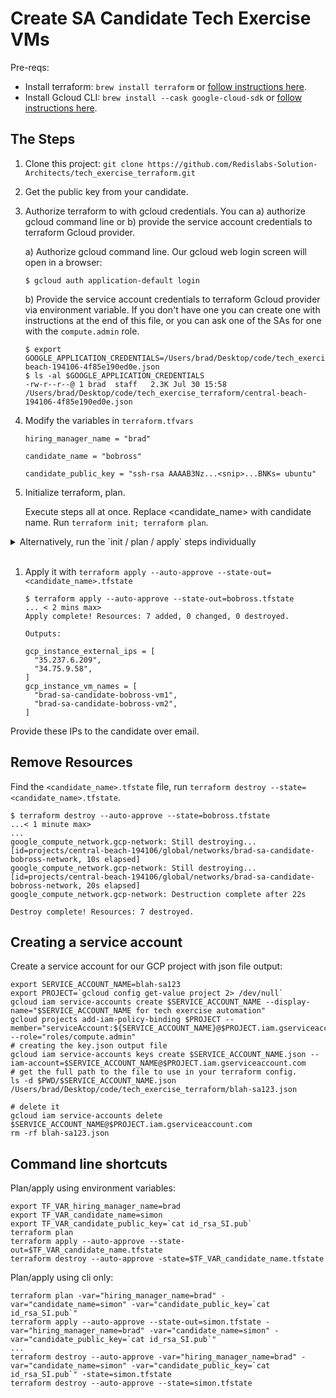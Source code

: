# Create SA Candidate Tech Exercise VMs

Pre-reqs:
  * Install terraform: `brew install terraform` or <a href="https://learn.hashicorp.com/tutorials/terraform/install-cli" target="_blank">follow instructions here</a>.
  * Install Gcloud CLI: `brew install --cask google-cloud-sdk` or <a href="https://cloud.google.com/sdk/docs/quickstart" target="_blank">follow instructions here</a>.

## The Steps
1. Clone this project: ```git clone https://github.com/Redislabs-Solution-Architects/tech_exercise_terraform.git```

2. Get the public key from your candidate.

3. Authorize terraform to with gcloud credentials. 
    You can a) authorize gcloud command line or b) provide the service account credentials to terraform Gcloud provider.

    a) Authorize gcloud command line. Our gcloud web login screen will open in a browser:
    ```
    $ gcloud auth application-default login
    ```
    b) Provide the service account credentials to terraform Gcloud provider via environment variable. If you don't have one you can create one with instructions at the end of this file, or you can ask one of the SAs for one with the `compute.admin` role. 

    ```
    $ export GOOGLE_APPLICATION_CREDENTIALS=/Users/brad/Desktop/code/tech_exercise_terraform/central-beach-194106-4f85e190ed0e.json
    $ ls -al $GOOGLE_APPLICATION_CREDENTIALS
    -rw-r--r--@ 1 brad  staff   2.3K Jul 30 15:58 /Users/brad/Desktop/code/tech_exercise_terraform/central-beach-194106-4f85e190ed0e.json
    ```
1. Modify the variables in `terraform.tfvars`
    ```
    hiring_manager_name = "brad"

    candidate_name = "bobross"

    candidate_public_key = "ssh-rsa AAAAB3Nz...<snip>...BNKs= ubuntu"
    ```

2. Initialize terraform, plan. 
 
    Execute steps all at once. Replace <candidate_name> with candidate name. Run `terraform init; terraform plan`.

<details><summary>Alternatively, run the `init / plan / apply` steps individually</summary>
<p>
    
```
    $ terraform init

    Initializing the backend...

    Initializing provider plugins...
    - Reusing previous version of hashicorp/google from the dependency lock file
    - Using previously-installed hashicorp/google v3.77.0

    Terraform has been successfully initialized!

    You may now begin working with Terraform. Try running "terraform plan" to see
    any changes that are required for your infrastructure. All Terraform commands
    should now work.

    If you ever set or change modules or backend configuration for Terraform,
    rerun this command to reinitialize your working directory. If you forget, other
    commands will detect it and remind you to do so if necessary.
```
```
    $ terraform plan
    An execution plan has been generated and is shown below.
    Resource actions are indicated with the following symbols:
      + create

    Terraform will perform the following actions:

      # google_compute_address.gcp-ip[0] will be created
      + resource "google_compute_address" "gcp-ip" {
          + address            = (known after apply)
          + address_type       = "EXTERNAL"
          + creation_timestamp = (known after apply)
    <snip>
    Changes to Outputs:
      + gcp_instance_external_ips = [
          + (known after apply),
          + (known after apply),
        ]
      + gcp_instance_vm_names     = [
          + "brad-sa-candidate-bobross-vm1",
          + "brad-sa-candidate-bobross-vm2",
        ]

    ------------------------------------------------------------------------

    Note: You didn't specify an "-out" parameter to save this plan, so Terraform
    can't guarantee that exactly these actions will be performed if
    "terraform apply" is subsequently run.
```
</p>
</details><br />
    
1. Apply it with `terraform apply --auto-approve --state-out=<candidate_name>.tfstate`
    ```
    $ terraform apply --auto-approve --state-out=bobross.tfstate
    ... < 2 mins max>
    Apply complete! Resources: 7 added, 0 changed, 0 destroyed.

    Outputs:

    gcp_instance_external_ips = [
      "35.237.6.209",
      "34.75.9.58",
    ]
    gcp_instance_vm_names = [
      "brad-sa-candidate-bobross-vm1",
      "brad-sa-candidate-bobross-vm2",
    ]
    ```
Provide these IPs to the candidate over email.

## Remove Resources 

Find the `<candidate_name>.tfstate` file, run `terraform destroy --state=<candidate_name>.tfstate`.

```
$ terraform destroy --auto-approve --state=bobross.tfstate
...< 1 minute max>
...
google_compute_network.gcp-network: Still destroying... [id=projects/central-beach-194106/global/networks/brad-sa-candidate-bobross-network, 10s elapsed]
google_compute_network.gcp-network: Still destroying... [id=projects/central-beach-194106/global/networks/brad-sa-candidate-bobross-network, 20s elapsed]
google_compute_network.gcp-network: Destruction complete after 22s

Destroy complete! Resources: 7 destroyed.
```


## Creating a service account

Create a service account for our GCP project with json file output:
```
export SERVICE_ACCOUNT_NAME=blah-sa123
export PROJECT=`gcloud config get-value project 2> /dev/null`
gcloud iam service-accounts create $SERVICE_ACCOUNT_NAME --display-name="$SERVICE_ACCOUNT_NAME for tech exercise automation"
gcloud projects add-iam-policy-binding $PROJECT --member="serviceAccount:${SERVICE_ACCOUNT_NAME}@$PROJECT.iam.gserviceaccount.com" --role="roles/compute.admin"
# creating the key.json output file
gcloud iam service-accounts keys create $SERVICE_ACCOUNT_NAME.json --iam-account=$SERVICE_ACCOUNT_NAME@$PROJECT.iam.gserviceaccount.com
# get the full path to the file to use in your terraform config.
ls -d $PWD/$SERVICE_ACCOUNT_NAME.json
/Users/brad/Desktop/code/tech_exercise_terraform/blah-sa123.json
```
```
# delete it
gcloud iam service-accounts delete $SERVICE_ACCOUNT_NAME@$PROJECT.iam.gserviceaccount.com
rm -rf blah-sa123.json
```

## Command line shortcuts
Plan/apply using environment variables:
```
export TF_VAR_hiring_manager_name=brad
export TF_VAR_candidate_name=simon
export TF_VAR_candidate_public_key=`cat id_rsa_SI.pub`
terraform plan
terraform apply --auto-approve --state-out=$TF_VAR_candidate_name.tfstate
terraform destroy --auto-approve -state=$TF_VAR_candidate_name.tfstate
```

Plan/apply using cli only:
```
terraform plan -var="hiring_manager_name=brad" -var="candidate_name=simon" -var="candidate_public_key=`cat id_rsa_SI.pub`" 
terraform apply --auto-approve --state-out=simon.tfstate -var="hiring_manager_name=brad" -var="candidate_name=simon" -var="candidate_public_key=`cat id_rsa_SI.pub`" 
...
terraform destroy --auto-approve -var="hiring_manager_name=brad" -var="candidate_name=simon" -var="candidate_public_key=`cat id_rsa_SI.pub`" -state=simon.tfstate
terraform destroy --auto-approve --state=simon.tfstate
``` 
